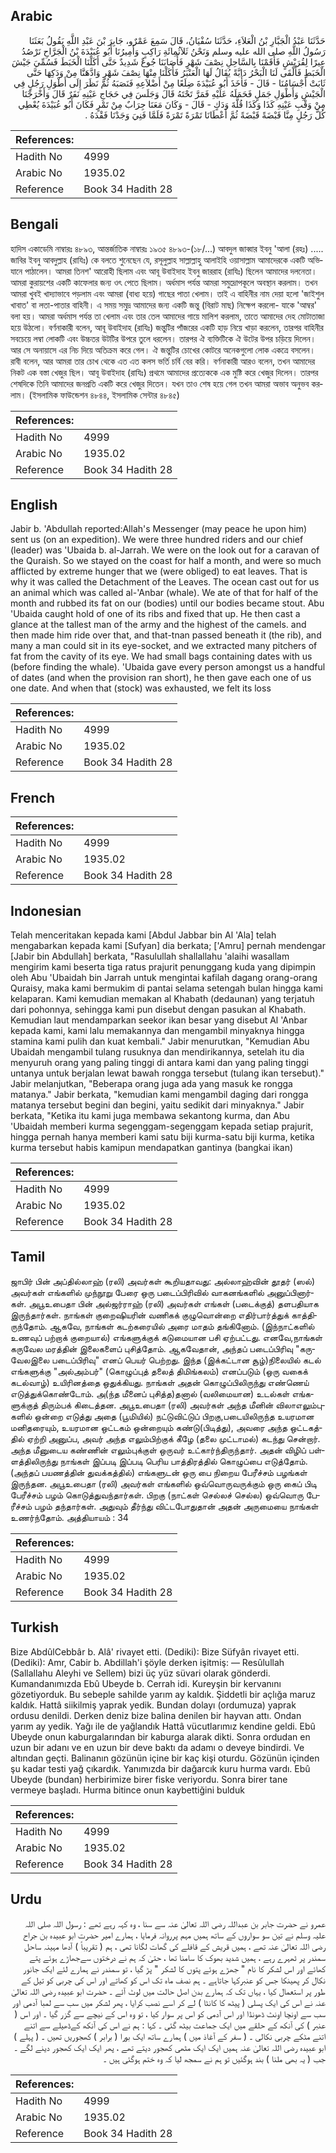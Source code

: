 ## Arabic


<div dir="rtl" lang="ar" style={{fontSize:'larger',backgroundColor:'#f8f9fa',padding:20}}>
حَدَّثَنَا عَبْدُ الْجَبَّارِ بْنُ الْعَلاَءِ، حَدَّثَنَا سُفْيَانُ، قَالَ سَمِعَ عَمْرٌو، جَابِرَ بْنَ عَبْدِ اللَّهِ يَقُولُ بَعَثَنَا رَسُولُ اللَّهِ صلى الله عليه وسلم وَنَحْنُ ثَلاَثُمِائَةِ رَاكِبٍ وَأَمِيرُنَا أَبُو عُبَيْدَةَ بْنُ الْجَرَّاحِ نَرْصُدُ عِيرًا لِقُرَيْشٍ فَأَقَمْنَا بِالسَّاحِلِ نِصْفَ شَهْرٍ فَأَصَابَنَا جُوعٌ شَدِيدٌ حَتَّى أَكَلْنَا الْخَبَطَ فَسُمِّيَ جَيْشَ الْخَبَطِ فَأَلْقَى لَنَا الْبَحْرُ دَابَّةً يُقَالُ لَهَا الْعَنْبَرُ فَأَكَلْنَا مِنْهَا نِصْفَ شَهْرٍ وَادَّهَنَّا مِنْ وَدَكِهَا حَتَّى ثَابَتْ أَجْسَامُنَا - قَالَ - فَأَخَذَ أَبُو عُبَيْدَةَ ضِلَعًا مِنْ أَضْلاَعِهِ فَنَصَبَهُ ثُمَّ نَظَرَ إِلَى أَطْوَلِ رَجُلٍ فِي الْجَيْشِ وَأَطْوَلِ جَمَلٍ فَحَمَلَهُ عَلَيْهِ فَمَرَّ تَحْتَهُ قَالَ وَجَلَسَ فِي حَجَاجِ عَيْنِهِ نَفَرٌ قَالَ وَأَخْرَجْنَا مِنْ وَقْبِ عَيْنِهِ كَذَا وَكَذَا قُلَّةَ وَدَكٍ - قَالَ - وَكَانَ مَعَنَا جِرَابٌ مِنْ تَمْرٍ فَكَانَ أَبُو عُبَيْدَةَ يُعْطِي كُلَّ رَجُلٍ مِنَّا قَبْضَةً قَبْضَةً ثُمَّ أَعْطَانَا تَمْرَةً تَمْرَةً فَلَمَّا فَنِيَ وَجَدْنَا فَقْدَهُ ‏.‏
</div>
<div style={{backgroundColor:'#f8f9fa',padding:20, marginBottom: 10}}><table> <thead> <tr> <th>References:</th> <th></th> </tr> </thead> <tbody><tr><td>Hadith No</td><td>4999</td></tr><tr><td>Arabic No</td><td>1935.02</td></tr><tr><td>Reference</td><td>Book 34 Hadith 28</td></tr></tbody></table></div>

## Bengali


<div dir="ltr" lang="bn" style={{fontSize:'larger',backgroundColor:'#f8f9fa',padding:20}}>
হাদিস একাডেমি নাম্বারঃ ৪৮৯৩, আন্তর্জাতিক নাম্বারঃ ১৯৩৫ ৪৮৯৩-(১৮/...) আবদুল জাব্বার ইবনু 'আলা (রহঃ) ..... জাবির ইবনু আবদুল্লাহ (রাযিঃ) কে বলতে শুনেছেন যে, রসূলুল্লাহ সাল্লাল্লাহু আলাইহি ওয়াসাল্লাম আমাদেরকে একটি অভিযানে পাঠালেন। আমরা তিনশ' আরোহী ছিলাম এবং আবূ উবাইদাহ ইবনু জাররাহ (রাযিঃ) ছিলেন আমাদের দলনেতা। আমরা কুরায়শের একটি কাফেলার জন্য ওৎ পেতে ছিলাম। অর্ধমাস পর্যন্ত আমরা সমুদ্রোপকূলে অবস্থান করলাম। তখন আমরা খুবই খাদ্যাভাবে পড়লাম এবং আমরা (বাধ্য হয়ে) গাছের পাতা খেলাম। তাই এ বাহিনীর নাম দেয়া হলো 'জাইশুল খাবাত' বা লতা-পাতার বাহিনী। এ সময় সমুদ্র আমাদের জন্য একটি জন্তু (বিরাট মাছ) নিক্ষেপ করলো- যাকে 'আম্বর' বলা হয়। আমরা অর্ধমাস পর্যন্ত তা খেলাম এবং তার তেল আমাদের গায়ে মালিশ করলাম, তাতে আমাদের দেহ মোটাতাজা হয়ে উঠলো। বর্ণনাকারী বলেন, আবূ উবাইদাহ (রাযিঃ) জন্তুটির পাঁজরের একটি হাড় নিয়ে খাড়া করলেন, তারপর বাহিনীর সবচেয়ে লম্বা লোকটি এবং উচ্চতর উটটির উপরে তুলে ধরলেন। তারপর ঐ ব্যক্তিটিকে ঐ উটের উপর চড়িয়ে দিলেন। আর সে অনায়াসে এর নিচ দিয়ে অতিক্রম করে গেল। ঐ জন্তুটির চোখের কোটরে অনেকগুলো লোক একত্রে বসলেন। রাবী বলেন, আর আমরা তার চোখ থেকে এত এত কলস ভর্তি চর্বি বের করি। বর্ণনাকারী আরও বলেন, তখন আমাদের নিকট এক বস্তা খেজুর ছিল। আবূ উবাইদাহ (রাযিঃ) প্রথমে আমাদের প্রত্যেককে এক মুষ্টি করে খেজুর দিলেন। তারপর শেষদিকে তিনি আমাদের জনপ্রতি একটি করে খেজুর দিতেন। যখন তাও শেষ হয়ে গেল তখন আমরা অভাব অনুভব করলাম। (ইসলামিক ফাউন্ডেশন ৪৮৪৪, ইসলামিক সেন্টার ৪৮৪৫)
</div>
<div style={{backgroundColor:'#f8f9fa',padding:20, marginBottom: 10}}><table> <thead> <tr> <th>References:</th> <th></th> </tr> </thead> <tbody><tr><td>Hadith No</td><td>4999</td></tr><tr><td>Arabic No</td><td>1935.02</td></tr><tr><td>Reference</td><td>Book 34 Hadith 28</td></tr></tbody></table></div>

## English


<div dir="ltr" lang="en" style={{fontSize:'larger',backgroundColor:'#f8f9fa',padding:20}}>
Jabir b. 'Abdullah reported:Allah's Messenger (may peace he upon him) sent us (on an expedition). We were three hundred riders and our chief (leader) was 'Ubaida b. al-Jarrah. We were on the look out for a caravan of the Quraish. So we stayed on the coast for half a month, and were so much afflicted by extreme hunger that we (were obliged) to eat leaves. That is why it was called the Detachment of the Leaves. The ocean cast out for us an animal which was called al-'Anbar (whale). We ate of that for half of the month and rubbed its fat on our (bodies) until our bodies became stout. Abu 'Ubaida caught hold of one of its ribs and fixed that up. He then cast a glance at the tallest man of the army and the highest of the camels. and then made him ride over that, and that-tnan passed beneath it (the rib), and many a man could sit in its eye-socket, and we extracted many pitchers of fat from the cavity of its eye. We had small bags containing dates with us (before finding the whale). 'Ubaida gave every person amongst us a handful of dates (and when the provision ran short), he then gave each one of us one date. And when that (stock) was exhausted, we felt its loss
</div>
<div style={{backgroundColor:'#f8f9fa',padding:20, marginBottom: 10}}><table> <thead> <tr> <th>References:</th> <th></th> </tr> </thead> <tbody><tr><td>Hadith No</td><td>4999</td></tr><tr><td>Arabic No</td><td>1935.02</td></tr><tr><td>Reference</td><td>Book 34 Hadith 28</td></tr></tbody></table></div>

## French


<div dir="ltr" lang="fr" style={{fontSize:'larger',backgroundColor:'#f8f9fa',padding:20}}>

</div>
<div style={{backgroundColor:'#f8f9fa',padding:20, marginBottom: 10}}><table> <thead> <tr> <th>References:</th> <th></th> </tr> </thead> <tbody><tr><td>Hadith No</td><td>4999</td></tr><tr><td>Arabic No</td><td>1935.02</td></tr><tr><td>Reference</td><td>Book 34 Hadith 28</td></tr></tbody></table></div>

## Indonesian


<div dir="ltr" lang="id" style={{fontSize:'larger',backgroundColor:'#f8f9fa',padding:20}}>
Telah menceritakan kepada kami [Abdul Jabbar bin Al 'Ala] telah mengabarkan kepada kami [Sufyan] dia berkata; ['Amru] pernah mendengar [Jabir bin Abdullah] berkata, "Rasulullah shallallahu 'alaihi wasallam mengirim kami beserta tiga ratus prajurit penunggang kuda yang dipimpin oleh Abu 'Ubaidah bin Jarrah untuk mengintai kafilah dagang orang-orang Quraisy, maka kami bermukim di pantai selama setengah bulan hingga kami kelaparan. Kami kemudian memakan al Khabath (dedaunan) yang terjatuh dari pohonnya, sehingga kami pun disebut dengan pasukan al Khabath. Kemudian laut mendamparkan seekor ikan besar yang disebut Al 'Anbar kepada kami, kami lalu memakannya dan mengambil minyaknya hingga stamina kami pulih dan kuat kembali." Jabir menurutkan, "Kemudian Abu Ubaidah mengambil tulang rusuknya dan mendirikannya, setelah itu dia menyuruh orang yang paling tinggi di antara kami dan yang paling tinggi untanya untuk berjalan lewat bawah rongga tersebut (tulang ikan tersebut)." Jabir melanjutkan, "Beberapa orang juga ada yang masuk ke rongga matanya." Jabir berkata, "kemudian kami mengambil daging dari rongga matanya tersebut begini dan begini, yaitu sedikit dari minyaknya." Jabir berkata, "Ketika itu kami juga membawa sekantong kurma, dan Abu 'Ubaidah memberi kurma segenggam-segenggam kepada setiap prajurit, hingga pernah hanya memberi kami satu biji kurma-satu biji kurma, ketika kurma tersebut habis kamipun mendapatkan gantinya (bangkai ikan)
</div>
<div style={{backgroundColor:'#f8f9fa',padding:20, marginBottom: 10}}><table> <thead> <tr> <th>References:</th> <th></th> </tr> </thead> <tbody><tr><td>Hadith No</td><td>4999</td></tr><tr><td>Arabic No</td><td>1935.02</td></tr><tr><td>Reference</td><td>Book 34 Hadith 28</td></tr></tbody></table></div>

## Tamil


<div dir="ltr" lang="ta" style={{fontSize:'larger',backgroundColor:'#f8f9fa',padding:20}}>
ஜாபிர் பின் அப்தில்லாஹ் (ரலி) அவர்கள் கூறியதாவது: அல்லாஹ்வின் தூதர் (ஸல்) அவர்கள் எங்களில் முந்நூறு பேரை ஒரு படைப்பிரிவில் வாகனங்களில் அனுப்பினார்கள். அபூஉபைதா பின் அல்ஜர்ராஹ் (ரலி) அவர்கள் எங்கள் (படைக்குத்) தளபதியாக இருந்தார்கள். நாங்கள் குறைஷியரின் வணிகக் குழுவொன்றை எதிர்பார்த்துக் காத்திருந்தோம். ஆகவே, நாங்கள் கடற்கரையில் அரை மாதம் தங்கினோம். (இந்நாட்களில் உணவுப் பற்றாக் குறையால்) எங்களுக்குக் கடுமையான பசி ஏற்பட்டது. எனவே,நாங்கள் கருவேல மரத்தின் இலைகளைப் புசித்தோம். ஆகவேதான், அந்தப் படைப்பிரிவு "கருவேலஇலை படைப்பிரிவு" எனப் பெயர் பெற்றது. இந்த (இக்கட்டான சூழ்)நிலையில் கடல் எங்களுக்கு "அல்அம்பர்" (கொழுப்புத் தலைத் திமிங்கலம்) எனப்படும் (ஒரு வகைக் கடல்வாழ்) உயிரினத்தை ஒதுக்கியது. நாங்கள் அதன் கொழுப்பிலிருந்து எண்ணெய் எடுத்துக்கொண்டோம். அ(ந்த மீனைப் புசித்த)தனால் (வலிமையான) உடல்கள் எங்களுக்குத் திரும்பக் கிடைத்தன. அபூஉபைதா (ரலி) அவர்கள் அந்த மீனின் விலாஎலும்புகளில் ஒன்றை எடுத்து அதை (பூமியில்) நட்டுவிட்டுப் பிறகு,படையிலிருந்த உயரமான மனிதரையும், உயரமான ஒட்டகம் ஒன்றையும் கண்டு(பிடித்து), அவரை அந்த ஒட்டகத்தில் ஏற்றி அனுப்ப, அவர் அந்த எலும்பிற்குக் கீழே (தலை முட்டாமல்) கடந்து சென்றார். அந்த மீனுடைய கண்ணின் எலும்புக்குள் ஒருவர் உட்கார்ந்திருந்தார். அதன் விழிப் பள்ளத்திலிருந்து நாங்கள் இப்படி இப்படி பெரிய பாத்திரத்தில் கொழுப்பை எடுத்தோம். (அந்தப் பயணத்தின் துவக்கத்தில்) எங்களுடன் ஒரு பை நிறைய பேரீச்சம் பழங்கள் இருந்தன. அபூஉபைதா (ரலி) அவர்கள் எங்களில் ஒவ்வொருவருக்கும் ஒரு கைப் பிடி பேரீச்சம் பழம் கொடுத்துவந்தார்கள். பிறகு (நாட்கள் செல்லச் செல்ல) ஒவ்வொரு பேரீச்சம் பழம் தந்தார்கள். அதுவும் தீர்ந்து விட்டபோதுதான் அதன் அருமையை நாங்கள் உணர்ந்தோம். அத்தியாயம் : 34
</div>
<div style={{backgroundColor:'#f8f9fa',padding:20, marginBottom: 10}}><table> <thead> <tr> <th>References:</th> <th></th> </tr> </thead> <tbody><tr><td>Hadith No</td><td>4999</td></tr><tr><td>Arabic No</td><td>1935.02</td></tr><tr><td>Reference</td><td>Book 34 Hadith 28</td></tr></tbody></table></div>

## Turkish


<div dir="ltr" lang="tr" style={{fontSize:'larger',backgroundColor:'#f8f9fa',padding:20}}>
Bize AbdûlCebbâr b. Alâ' rivayet etti. (Dediki): Bize Süfyân rivayet etti. (Dediki): Amr, Cabir b. Abdillah'i şöyle derken işitmiş: — Resûlullah (Sallallahu Aleyhi ve Sellem) bizi üç yüz süvari olarak gönderdi. Kumandanımızda Ebû Ubeyde b. Cerrah idi. Kureyşin bir kervanını gözetiyorduk. Bu sebeple sahilde yarım ay kaldık. Şiddetli bir açlığa maruz kaldık. Hattâ siikilmiş yaprak yedik. Bundan dolayı (ordumuza) yaprak ordusu denildi. Derken deniz bize balina denilen bir hayvan attı. Ondan yarım ay yedik. Yağı ile de yağlandık Hattâ vücutlarımız kendine geldi. Ebû Ubeyde onun kaburgalarından bir kaburga alarak dikti. Sonra ordudan en uzun bir adanı ve en uzun bir deve baktı da adamı o deveye bindirdi. Ve altından geçti. Balinanın gözünün içine bir kaç kişi oturdu. Gözünün içinden şu kadar testi yağ çıkardık. Yanımızda bir dağarcık kuru hurma vardı. Ebû Ubeyde (bundan) herbirimize birer fiske veriyordu. Sonra birer tane vermeye başladı. Hurma bitince onun kaybettiğini bulduk
</div>
<div style={{backgroundColor:'#f8f9fa',padding:20, marginBottom: 10}}><table> <thead> <tr> <th>References:</th> <th></th> </tr> </thead> <tbody><tr><td>Hadith No</td><td>4999</td></tr><tr><td>Arabic No</td><td>1935.02</td></tr><tr><td>Reference</td><td>Book 34 Hadith 28</td></tr></tbody></table></div>

## Urdu


<div dir="rtl" lang="ur" style={{fontSize:'larger',backgroundColor:'#f8f9fa',padding:20}}>
عمرو نے حضرت جابر بن عبداللہ رضی اللہ تعالیٰ عنہ سے سنا ، وہ کہہ رہے تھے : رسول اللہ صلی اللہ علیہ وسلم نے تین سو سواروں کے ساتھ ہمیں مہم پرروانہ فرمایا ، ہمارے امیر حضرت ابو عبیدہ بن جراح رضی اللہ تعالیٰ عنہ تھے ، ہمیں قریش کے قافلے کی گھات لگانا تھی ، ہم ( تقریباً ) آدھا مہینہ ساحل سمندر پر ٹھہرے رہے ، ہمیں شدید بھوک کا سامنا تھا ، حتیٰ کہ ہم نے درختوں سےجھاڑے ہوئے پتے کھائے اور اس لشکر کا نام " جھڑے ہوئے پتوں کا لشکر " پڑ گیا ، تو سمندر نے ہمارے لئے ایک جانور نکال کر پھینکا جس کو عنبرکہا جاتاہے ۔ ہم نصف ماہ تک اس کو کھاتے اور اس کی چربی کو تیل کے طور پر استعمال کیا ، یہاں تک کہ ہمارے بدن اصل حالت میں لوٹ آئے ۔ حضرت ابو عبیدہ رضی اللہ تعالیٰ عنہ نے اس کی ایک پسلی ( پیٹھ کا کانٹا ) لے کر اسے نصب کرایا ، پھر لشکر میں سب سے لمبا آدمی اور سب سے اونچا اونٹ ڈھونڈا اور اس آدمی کو اس پر سوار کیا ، تو وہ اس کے نیچے سے گزر گیا ۔ اور اس ( عنبر ) کی آنکھ کے حلقے میں ایک جماعت بیٹھ گئی ۔ کہا : ہم نے اس کی آنکھ کےڈھیلے سے اتنے اتنے مٹکے چربی نکالی ۔ ( سفر کے آغاذ میں ) ہمارے ساتھ ایک بورا ( برابر ) کھجوریں تھیں ۔ ( پہلے ) ابو عبیدہ رضی اللہ تعالیٰ عنہ ہمیں ایک ایک مٹھی کھجور دیتے تھے ، پھر ایک ایک کھجور دینے لگے ۔ جب ( یہ بھی ملنا ) بند ہوگئیں تو ہم نے سمجھ لیا کہ وہ ختم ہوگئی ہیں ۔
</div>
<div style={{backgroundColor:'#f8f9fa',padding:20, marginBottom: 10}}><table> <thead> <tr> <th>References:</th> <th></th> </tr> </thead> <tbody><tr><td>Hadith No</td><td>4999</td></tr><tr><td>Arabic No</td><td>1935.02</td></tr><tr><td>Reference</td><td>Book 34 Hadith 28</td></tr></tbody></table></div>